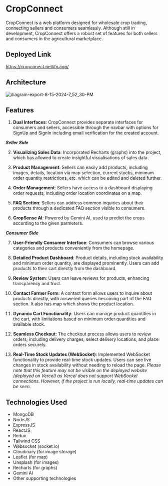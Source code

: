 # CropConnect

CropConnect is a web platform designed for wholesale crop trading, connecting sellers and consumers seamlessly. Although still in development, CropConnect offers a robust set of features for both sellers and consumers in the agricultural marketplace.

## Deployed Link

https://cropconect.netlify.app/

## Architecture

![diagram-export-8-15-2024-7_52_30-PM](https://github.com/user-attachments/assets/6587f476-8c76-4232-9ea5-5988ff6f3624)

## Features

1. **Dual Interfaces**: CropConnect provides separate interfaces for consumers and sellers, accessible through the navbar with options for SignUp and SignIn including email verification for the created account.

***Seller Side***

2. **Visualizing Sales Data**: Incorporated Recharts (graphs) into the project, which has allowed to create insightful visualisations of sales data.

3. **Product Management**: Sellers can easily add products, including images, details, location via map selection, current stocks, minimum order quantity restrictions, etc. which can be edited and deleted further.

4. **Order Management**: Sellers have access to a dashboard displaying order requests, including order location coordinates on a map.

5. **FAQ Section**: Sellers can address common inquiries about their products through a dedicated FAQ section visible to consumers.

6. **CropSense AI**: Powered by Gemini AI, used to predict the crops according to the given parmeters.

***Consumer Side***

7. **User-Friendly Consumer Interface**: Consumers can browse various categories and products conveniently from the homepage.

8. **Detailed Product Dashboard**: Product details, including stock availability and minimum order quantity, are displayed prominently. Users can add products to their cart directly from the dashboard.

9. **Review System**: Users can leave reviews for products, enhancing transparency and trust.

10. **Contact Farmer Form**: A contact form allows users to inquire about products directly, with answered queries becoming part of the FAQ section. It also has map which shows the product location.

11. **Dynamic Cart Functionality**: Users can manage product quantities in the cart, with limitations based on minimum order quantities and available stock.

12. **Seamless Checkout**: The checkout process allows users to review orders, including delivery charges, select delivery locations, and place orders securely.

13. **Real-Time Stock Updates (WebSocket)**: Implemented WebSocket functionality to provide real-time stock updates. Users can see live changes in stock availability without needing to reload the page. *Please note that this feature may not be visible on the deployed website (deployed on Vercel) as Vercel does not support WebSocket connections. However, if the project is run locally, real-time updates can be seen.*

## Technologies Used

- MongoDB
- NodeJS
- ExpressJS
- ReactJS
- Redux
- Tailwind CSS
- Websocket (socket.io)
- Cloudinary (for image storage)
- Leaflet (for map)
- Unsplash (for images)
- Recharts (for graphs)
- Gemini AI
- Other supporting technologies

